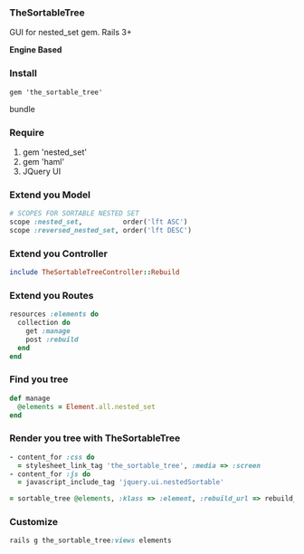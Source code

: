 ### TheSortableTree

GUI for nested_set gem. Rails 3+

**Engine Based**

### Install

    gem 'the_sortable_tree'

bundle

### Require

1. gem 'nested_set'
2. gem 'haml'
3. JQuery UI

### Extend you Model

``` ruby
# SCOPES FOR SORTABLE NESTED SET
scope :nested_set,          order('lft ASC')
scope :reversed_nested_set, order('lft DESC')
```

### Extend you Controller

``` ruby
include TheSortableTreeController::Rebuild
```

### Extend you Routes

``` ruby
resources :elements do
  collection do
    get :manage
    post :rebuild
  end
end
```

### Find you tree

``` ruby
def manage
  @elements = Element.all.nested_set
end
```

### Render you tree with TheSortableTree

``` ruby
- content_for :css do
  = stylesheet_link_tag 'the_sortable_tree', :media => :screen
- content_for :js do
  = javascript_include_tag 'jquery.ui.nestedSortable'

= sortable_tree @elements, :klass => :element, :rebuild_url => rebuild_elements_path
```

### Customize

``` ruby
rails g the_sortable_tree:views elements
```
